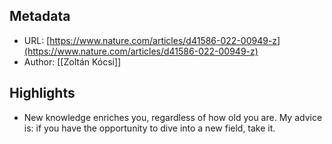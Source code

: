 ## Metadata
* URL: [https://www.nature.com/articles/d41586-022-00949-z](https://www.nature.com/articles/d41586-022-00949-z)
* Author: [[Zoltán Kócsi]]

## Highlights
* New knowledge enriches you, regardless of how old you are. My advice is: if you have the opportunity to dive into a new field, take it.